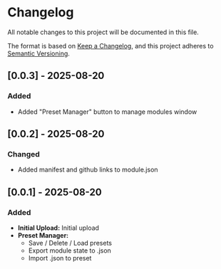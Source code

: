 # Changelog

All notable changes to this project will be documented in this file.

The format is based on [Keep a Changelog](https://keepachangelog.com/en/1.1.0/),
and this project adheres to [Semantic Versioning](https://semver.org/spec/v2.0.0.html).

## [0.0.3] - 2025-08-20
### Added 
- Added "Preset Manager" button to manage modules window

## [0.0.2] - 2025-08-20
### Changed
- Added manifest and github links to module.json

## [0.0.1] - 2025-08-20
### Added
- **Initial Upload:** Initial upload
- **Preset Manager:**
  - Save / Delete / Load presets
  - Export module state to .json
  - Import .json to preset